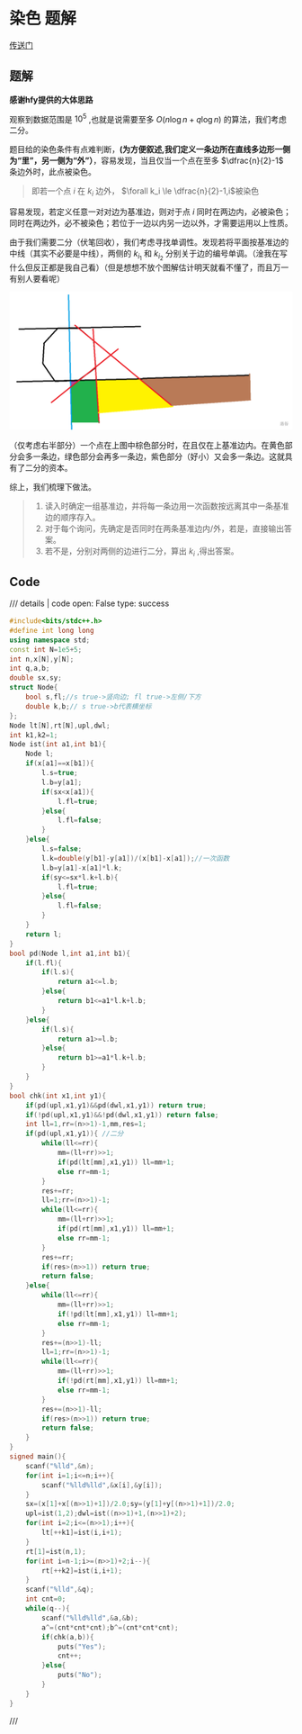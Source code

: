 # 染色 题解
[传送门](https://junior.local.cwoi.com.cn:8443/contest/C108/problem/D)

## 题解
**感谢hfy提供的大体思路**

 观察到数据范围是 $10^5$ ,也就是说需要至多 $O(n \log n+q \log n)$ 的算法，我们考虑二分。
 
 题目给的染色条件有点难判断，__(为方便叙述,我们定义一条边所在直线多边形一侧为“里”，另一侧为“外”）__，容易发现，当且仅当一个点在至多 $\dfrac{n}{2}-1$ 条边外时，此点被染色。
 
> 即若一个点 $i$ 在 $k_i$ 边外， $\forall k_i \le \dfrac{n}{2}-1,i$被染色

容易发现，若定义任意一对对边为基准边，则对于点 $i$ 同时在两边内，必被染色；同时在两边外，必不被染色；若位于一边以内另一边以外，才需要运用以上性质。

由于我们需要二分（伏笔回收），我们考虑寻找单调性。发现若将平面按基准边的中线（其实不必要是中线），两侧的 $k_{i_1}$ 和 $k_{i_2}$ 分别关于边的编号单调。（淦我在写什么但反正都是我自己看）（但是想想不放个图解估计明天就看不懂了，而且万一有别人要看呢）

![](../pictures/20230113D_D_1.png)

（仅考虑右半部分）一个点在上图中棕色部分时，在且仅在上基准边内。在黄色部分会多一条边，绿色部分会再多一条边，紫色部分（好小）又会多一条边。这就具有了二分的资本。

综上，我们梳理下做法。

>1. 读入时确定一组基准边，并将每一条边用一次函数按远离其中一条基准边的顺序存入。
>1. 对于每个询问，先确定是否同时在两条基准边内/外，若是，直接输出答案。
>1. 若不是，分别对两侧的边进行二分，算出 $k_i$ ,得出答案。

## Code

/// details | code
    open: False
    type: success
```cpp
#include<bits/stdc++.h>
#define int long long
using namespace std;
const int N=1e5+5;
int n,x[N],y[N];
int q,a,b;
double sx,sy;
struct Node{
	bool s,fl;//s true->竖向边; fl true->左侧/下方
	double k,b;// s true->b代表横坐标
};
Node lt[N],rt[N],upl,dwl;
int k1,k2=1;
Node ist(int a1,int b1){
	Node l;
	if(x[a1]==x[b1]){
		l.s=true;
		l.b=y[a1];
		if(sx<x[a1]){
			l.fl=true;
		}else{
			l.fl=false;
		}
	}else{
		l.s=false;
		l.k=double(y[b1]-y[a1])/(x[b1]-x[a1]);//一次函数
		l.b=y[a1]-x[a1]*l.k;
		if(sy<=sx*l.k+l.b){
			l.fl=true;
		}else{
			l.fl=false;
		}
	}
	return l;
}
bool pd(Node l,int a1,int b1){
	if(l.fl){
		if(l.s){
			return a1<=l.b;
		}else{
			return b1<=a1*l.k+l.b;
		}		
	}else{
		if(l.s){
			return a1>=l.b;
		}else{
			return b1>=a1*l.k+l.b;
		}		
	}
}
bool chk(int x1,int y1){
	if(pd(upl,x1,y1)&&pd(dwl,x1,y1)) return true;
	if(!pd(upl,x1,y1)&&!pd(dwl,x1,y1)) return false;
	int ll=1,rr=(n>>1)-1,mm,res=1;
	if(pd(upl,x1,y1)){ //二分
		while(ll<=rr){
			mm=(ll+rr)>>1;
			if(pd(lt[mm],x1,y1)) ll=mm+1;
			else rr=mm-1;
		}
		res+=rr;
		ll=1;rr=(n>>1)-1;
		while(ll<=rr){
			mm=(ll+rr)>>1;
			if(pd(rt[mm],x1,y1)) ll=mm+1;
			else rr=mm-1;
		}
		res+=rr;
		if(res>(n>>1)) return true;
		return false;		
	}else{
		while(ll<=rr){
			mm=(ll+rr)>>1;
			if(!pd(lt[mm],x1,y1)) ll=mm+1;
			else rr=mm-1;
		}
		res+=(n>>1)-ll;
		ll=1;rr=(n>>1)-1;
		while(ll<=rr){
			mm=(ll+rr)>>1;
			if(!pd(rt[mm],x1,y1)) ll=mm+1;
			else rr=mm-1;
		}
		res+=(n>>1)-ll;
		if(res>(n>>1)) return true;
		return false;	
	}
}
signed main(){
	scanf("%lld",&n);
	for(int i=1;i<=n;i++){
		scanf("%lld%lld",&x[i],&y[i]);
	}
	sx=(x[1]+x[(n>>1)+1])/2.0;sy=(y[1]+y[(n>>1)+1])/2.0;
	upl=ist(1,2);dwl=ist((n>>1)+1,(n>>1)+2);
	for(int i=2;i<=(n>>1);i++){
		lt[++k1]=ist(i,i+1);
	}
	rt[1]=ist(n,1);
	for(int i=n-1;i>=(n>>1)+2;i--){
		rt[++k2]=ist(i,i+1);
	}
	scanf("%lld",&q);
	int cnt=0;
	while(q--){
		scanf("%lld%lld",&a,&b);
		a^=(cnt*cnt*cnt);b^=(cnt*cnt*cnt);
		if(chk(a,b)){
			puts("Yes");
			cnt++;
		}else{
			puts("No");
		}
	}
}
```
///